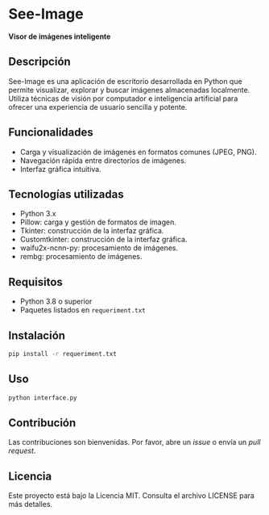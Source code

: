 # See-Image
**Visor de imágenes inteligente**  

## Descripción
See-Image es una aplicación de escritorio desarrollada en Python que permite visualizar, explorar y buscar imágenes almacenadas localmente. Utiliza técnicas de visión por computador e inteligencia artificial para ofrecer una experiencia de usuario sencilla y potente.

## Funcionalidades
- Carga y visualización de imágenes en formatos comunes (JPEG, PNG).
- Navegación rápida entre directorios de imágenes.
- Interfaz gráfica intuitiva.

## Tecnologías utilizadas
- Python 3.x
- Pillow: carga y gestión de formatos de imagen.
- Tkinter: construcción de la interfaz gráfica.
- Customtkinter: construcción de la interfaz gráfica.
- waifu2x-ncnn-py: procesamiento de imágenes.
- rembg: procesamiento de imágenes.

## Requisitos
- Python 3.8 o superior
- Paquetes listados en `requeriment.txt`

## Instalación
```bash
pip install -r requeriment.txt
```

## Uso
```bash
python interface.py
```

## Contribución
Las contribuciones son bienvenidas. Por favor, abre un _issue_ o envía un _pull request_.

## Licencia
Este proyecto está bajo la Licencia MIT. Consulta el archivo LICENSE para más detalles.
